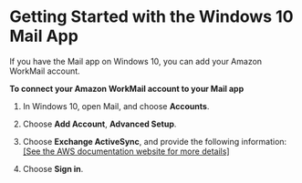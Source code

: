 # Getting Started with the Windows 10 Mail App<a name="connect_win10_mail"></a>

If you have the Mail app on Windows 10, you can add your Amazon WorkMail account\.

**To connect your Amazon WorkMail account to your Mail app**

1. In Windows 10, open Mail, and choose **Accounts**\.

1. Choose **Add Account**, **Advanced Setup**\.

1. Choose **Exchange ActiveSync**, and provide the following information:    
[\[See the AWS documentation website for more details\]](http://docs.aws.amazon.com/workmail/latest/userguide/connect_win10_mail.html)

1. Choose **Sign in**\.